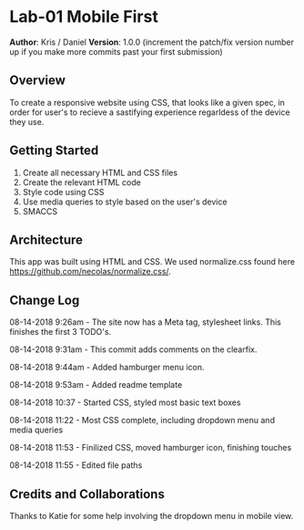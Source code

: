 # Lab-01 Mobile First

**Author**: Kris / Daniel
**Version**: 1.0.0 (increment the patch/fix version number up if you make more commits past your first submission)


## Overview
To create a responsive website using CSS, that looks like a given spec, in order for user's to recieve a sastifying experience regarldess of the device they use. 


## Getting Started
1. Create all necessary HTML and CSS files
2. Create the relevant HTML code
3. Style code using CSS
4. Use media queries to style based on the user's device
5. SMACCS


## Architecture
This app was built using HTML and CSS. We used normalize.css found here https://github.com/necolas/normalize.css/.


## Change Log

08-14-2018 9:26am - The site now has a Meta tag, stylesheet links. This finishes the first 3 TODO's.

08-14-2018 9:31am - This commit adds comments on the clearfix. 

08-14-2018 9:44am - Added hamburger menu icon.

08-14-2018 9:53am - Added readme template

08-14-2018 10:37 - Started CSS, styled most basic text boxes

08-14-2018 11:22 - Most CSS complete, including dropdown menu and media queries

08-14-2018 11:53 - Finilized CSS, moved hamburger icon, finishing touches

08-14-2018 11:55 - Edited file paths


## Credits and Collaborations
Thanks to Katie for some help involving the dropdown menu in mobile view.